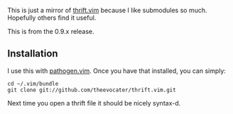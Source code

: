 This is just a mirror of
[thrift.vim](https://raw.github.com/twitter/thrift/master/contrib/thrift.vim)
because I like submodules so much. Hopefully others find it useful.

This is from the 0.9.x release.


## Installation ##

I use this with [pathogen.vim](https://github.com/tpope/vim-pathogen).
Once you have that installed, you can simply:

    cd ~/.vim/bundle
    git clone git://github.com/theevocater/thrift.vim.git

Next time you open a thrift file it should be nicely syntax-d.
